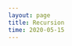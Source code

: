 ```yaml
---
layout: page
title: Recursion
time: 2020-05-15
---
```

<!-- <style>
    .column {
  float: left;
  width: 100.0%;
  padding: 5px;d
}

<!-- /* Clear floats after image containers */
.row::after {
  content: "";
  clear: both;
  display: table;
  width: 200%;
} -->
<!-- h1 {text-align: left;}
</style> --> 

<div id="iframe_holder"></div>
<!-- <iframe src="{{site.baseurl}}//public/pages/Recurse" id="test" style="border:0px #000000 none;" name="Game name" scrolling="yes" frameborder="10" marginheight="5px" marginwidth="5px" height="1080px" width="1920px"></iframe> -->

<!-- Lol how do you do this, want to change the n in Leon's Blog(n) to be n - 1 -->
<script>
$( document ).ready(function() {
    var iframe = document.createElement('iframe');
    iframe.width = "1920px"
    iframe.id="test"
    iframe.height = "1080px"
    iframe.src = "{{site.baseurl}}//public/pages/Recurse"
    var place = document.getElementById("iframe_holder")
    console.log(place) 
    place.appendChild(iframe);
    setTimeout(()=>{
        var title = document.getElementById("test").contentDocument.body.querySelector("#blog_title")
        if (title){
            check = title.text
            console.log(check)
            index_1 = check.indexOf("(")
            index_2 = check.indexOf(")")
            word = check.slice(index_1,index_2+1)
            console.log(word)
            digits = word.length
            if (window.location === window.parent.location){
                check = check.substring(0, index_1+1) + "n-1" + ")"
                title.text = check
            } else {
                number = check.substring(index_1+1, index_2)
                check = check.substring(0, index_1+1) + "n-2" + ")"
                // check = check.substring(0, index_1) + "n-" + (digits - 2).toString() + ")"
                title.text = check
            }
            
        }
}, 1000)
 
    // 
    // var check = document.getElementById("test").contentWindow.document.getElementbyId("blog_title");

});

</script>
